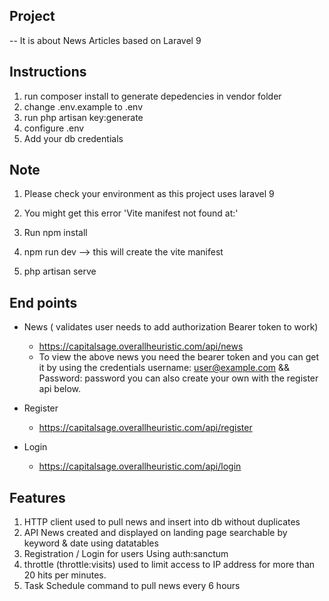 

## Project

-- It is about News Articles based on Laravel 9

## Instructions
1. run composer install to generate depedencies in vendor folder
2. change .env.example to .env
3. run php artisan key:generate
4. configure .env
5. Add your db credentials



## Note
1. Please check your environment as this project uses laravel 9 

2.  You might get this error 'Vite manifest not found at:' 
   1. Run npm install
   2. npm run dev --> this will create the vite manifest

   3. php artisan serve




## End points

   - News  ( validates user needs to add authorization Bearer token to work)
     * https://capitalsage.overallheuristic.com/api/news
     * To view the above news you need the bearer token and you can get it
     by using the credentials username: user@example.com && Password: password
     you can also create your own with the register api below.

   - Register
     * https://capitalsage.overallheuristic.com/api/register

   - Login
     * https://capitalsage.overallheuristic.com/api/login





## Features
1. HTTP client used to pull news and insert into db without duplicates
2. API News created and displayed on landing page searchable by keyword & date using datatables
3. Registration / Login for users Using auth:sanctum
4. throttle (throttle:visits) used to limit access to IP address for more than 20 hits per minutes.
5. Task Schedule command to pull news every 6 hours